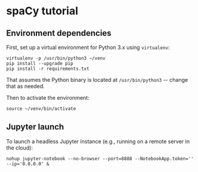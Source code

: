 # spaCy tutorial


## Environment dependencies
First, set up a virtual environment for Python 3.x using `virtualenv`:
```
virtualenv -p /usr/bin/python3 ~/venv
pip install --upgrade pip
pip install -r requirements.txt
```

That assumes the Python binary is located at `/usr/bin/python3` --
change that as needed.

Then to activate the environment:
```
source ~/venv/bin/activate
```

## Jupyter launch
To launch a headless Jupyter instance (e.g., running on a remote server in the cloud):
```
nohup jupyter-notebook --no-browser --port=8888 --NotebookApp.token='' --ip='0.0.0.0' &
```